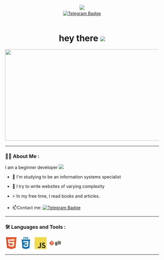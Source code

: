 <div id="header" align="center">
  <img src="https://i.giphy.com/media/v1.Y2lkPTc5MGI3NjExdjd3azJkZThwcGkyejAyNDZzYXlkYndlYnptazU1aHI3amc5dXFlYSZlcD12MV9pbnRlcm5hbF9naWZfYnlfaWQmY3Q9Zw/JqmupuTVZYaQX5s094/giphy.gif" width="300"/>
  <div id="badges">
  <a href="https://t.me/itzRubber">
    <img src="https://img.shields.io/badge/Telegram-blue?logo=telegram&logoColor=white&style=for-the-badge" alt="Telegram Badge"/>
  </a>
</div>
  <img src="https://komarev.com/ghpvc/?username=Rubber4ik&style=flat-square&color=green" alt=""/>
    <h1>
    hey there
    <img src="https://media.giphy.com/media/hvRJCLFzcasrR4ia7z/giphy.gif" width="30px"/>
    </h1>
</div>

<div align="center">
  <img src="https://media.giphy.com/media/dWesBcTLavkZuG35MI/giphy.gif" width="600" height="300"/>
</div>

---

### :man_technologist: About Me :
I am a beginner developer <img src="https://media.giphy.com/media/WUlplcMpOCEmTGBtBW/giphy.gif" width="30">

- :telescope: I'm studying to be an information systems specialist

- :seedling: I try to write websites of varying complexity

- :zap: In my free time, I read books and articles.

- :mailbox:Contact me: [![Telegram Badge](https://img.shields.io/badge/-Rubber-blue?style=flat&logo=Telegram&logoColor=white)](https://t.me/itzRubber)

---

### :hammer_and_wrench: Languages and Tools :
<div>
  <img src="https://github.com/devicons/devicon/blob/master/icons/html5/html5-original.svg" title="HTML5" alt="HTML" width="40" height="40"/>&nbsp;
  <img src="https://github.com/devicons/devicon/blob/master/icons/css3/css3-plain-wordmark.svg"  title="CSS3" alt="CSS" width="40" height="40"/>&nbsp;
  <img src="https://github.com/devicons/devicon/blob/master/icons/javascript/javascript-original.svg" title="JavaScript" alt="JavaScript" width="40" height="40"/>&nbsp;
  <img src="https://github.com/devicons/devicon/blob/master/icons/git/git-original-wordmark.svg" title="Git" **alt="Git" width="40" height="40"/>
</div>

---
